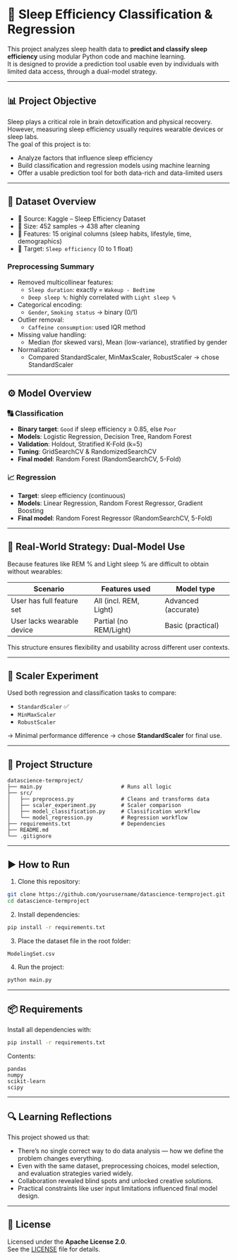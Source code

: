 # 🛌 Sleep Efficiency Classification & Regression

This project analyzes sleep health data to **predict and classify sleep efficiency** using modular Python code and machine learning.  
It is designed to provide a prediction tool usable even by individuals with limited data access, through a dual-model strategy.

---

## 📊 Project Objective

Sleep plays a critical role in brain detoxification and physical recovery. However, measuring sleep efficiency usually requires wearable devices or sleep labs.  
The goal of this project is to:

- Analyze factors that influence sleep efficiency
- Build classification and regression models using machine learning
- Offer a usable prediction tool for both data-rich and data-limited users

---

## 📂 Dataset Overview

- 📌 Source: Kaggle – Sleep Efficiency Dataset  
- 📌 Size: 452 samples → 438 after cleaning  
- 📌 Features: 15 original columns (sleep habits, lifestyle, time, demographics)  
- 🧪 Target: `Sleep efficiency` (0 to 1 float)

### Preprocessing Summary

- Removed multicollinear features:
  - `Sleep duration`: exactly = `Wakeup - Bedtime`
  - `Deep sleep %`: highly correlated with `Light sleep %`
- Categorical encoding:
  - `Gender`, `Smoking status` → binary (0/1)
- Outlier removal:
  - `Caffeine consumption`: used IQR method
- Missing value handling:
  - Median (for skewed vars), Mean (low-variance), stratified by gender
- Normalization:
  - Compared StandardScaler, MinMaxScaler, RobustScaler → chose StandardScaler

---

## ⚙️ Model Overview

### 🔠 Classification

- **Binary target**: `Good` if sleep efficiency ≥ 0.85, else `Poor`
- **Models**: Logistic Regression, Decision Tree, Random Forest
- **Validation**: Holdout, Stratified K-Fold (k=5)
- **Tuning**: GridSearchCV & RandomizedSearchCV
- **Final model**: Random Forest (RandomSearchCV, 5-Fold)

### 📈 Regression

- **Target**: sleep efficiency (continuous)
- **Models**: Linear Regression, Random Forest Regressor, Gradient Boosting
- **Final model**: Random Forest Regressor (RandomSearchCV, 5-Fold)

---

## 🧠 Real-World Strategy: Dual-Model Use

Because features like REM % and Light sleep % are difficult to obtain without wearables:

| Scenario                      | Features used             | Model type         |
|------------------------------|---------------------------|--------------------|
| User has full feature set    | All (incl. REM, Light)    | Advanced (accurate)|
| User lacks wearable device   | Partial (no REM/Light)    | Basic (practical)  |

This structure ensures flexibility and usability across different user contexts.

---

## 🧪 Scaler Experiment

Used both regression and classification tasks to compare:

- `StandardScaler` ✅
- `MinMaxScaler`
- `RobustScaler`

→ Minimal performance difference → chose **StandardScaler** for final use.

---

## 📁 Project Structure

```
datascience-termproject/
├── main.py                         # Runs all logic
├── src/
│   ├── preprocess.py               # Cleans and transforms data
│   ├── scaler_experiment.py        # Scaler comparison
│   ├── model_classification.py     # Classification workflow
│   └── model_regression.py         # Regression workflow
├── requirements.txt                # Dependencies
├── README.md
└── .gitignore
```

---

## ▶️ How to Run

1. Clone this repository:

```bash
git clone https://github.com/yourusername/datascience-termproject.git
cd datascience-termproject
```

2. Install dependencies:

```bash
pip install -r requirements.txt
```

3. Place the dataset file in the root folder:

```
ModelingSet.csv
```

4. Run the project:

```bash
python main.py
```

---

## 📦 Requirements

Install all dependencies with:

```bash
pip install -r requirements.txt
```

Contents:

```
pandas
numpy
scikit-learn
scipy
```

---

## 🔍 Learning Reflections

This project showed us that:

- There’s no single correct way to do data analysis — how we define the problem changes everything.
- Even with the same dataset, preprocessing choices, model selection, and evaluation strategies varied widely.
- Collaboration revealed blind spots and unlocked creative solutions.
- Practical constraints like user input limitations influenced final model design.

---

## 📜 License

Licensed under the **Apache License 2.0**.  
See the [LICENSE](./LICENSE) file for details.

